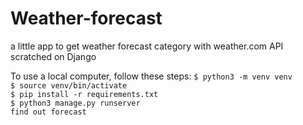 # Weather-forecast
a little app to get weather forecast category with weather.com API scratched on Django

To use a local computer, follow these steps:
`$ python3 -m venv venv`  
`$ source venv/bin/activate`  
`$ pip install -r requirements.txt`  
`$ python3 manage.py runserver`  
`find out forecast`  
